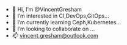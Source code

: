 - 👋 Hi, I’m @VincentGresham
- 👀 I’m interested in CI,DevOps,GitOps...
- 🌱 I’m currently learning Ceph,Kubernetes...
- 💞️ I’m looking to collaborate on ...
- 📫 vincent.gresham@outlook.com

<!---
VincentGresham/VincentGresham is a ✨ special ✨ repository because its `README.md` (this file) appears on your GitHub profile.
You can click the Preview link to take a look at your changes.
--->
